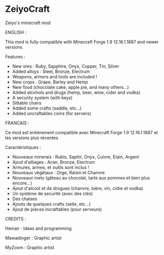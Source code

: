 # ZeiyoCraft
Zeiyo's minecraft mod

ENGLISH :

This mod is fully compatible with Minecraft Forge 1.9 12.16.1.1887 and newer versions

Features :

- New ores : Ruby, Sapphire, Onyx, Copper, Tin, Silver
- Added alloys : Steel, Bronze, Electrum
- Weapons, armors and tools are included !
- New crops : Grape, Barley and Hemp
- New food (chocolate cake, apple pie, and many others...)
- Added alcohols and drugs (hemp, beer, wine, cider and vodka)
- A security system (with keys)
- Sittable chairs
- Added some crafts (saddle, etc...)
- Added uncraftables coins (for servers)

FRANCAIS : 

Ce mod est entièrement compatible avec Minecraft Forge 1.9 12.16.1.1887 et les versions plus récentes

Caractéristiques :

- Nouveaux minerais : Rubis, Saphir, Onyx, Cuivre, Etain, Argent
- Ajout d'alliages : Acier, Bronze, Electrum
- Armures, armes, et outils sont inclus !
- Nouveaux végétaux : Orge, Raisin et Chanvre
- Nouveaux mets (gâteau au chocolat, tarte aux pommes et bien plus encore...)
- Ajout d'alcool et de drogues (chanvre, bière, vin, cidre et vodka)
- Un système de securité (avec des clés)
- Des chaises
- Ajouts de quelques crafts (selle, etc...)
- Ajout de pièces incraftables (pour serveurs)

CREDITS : 

Heinair : Ideas and programming

Mawadinger : Graphic artist

MyZoom : Graphic artist
